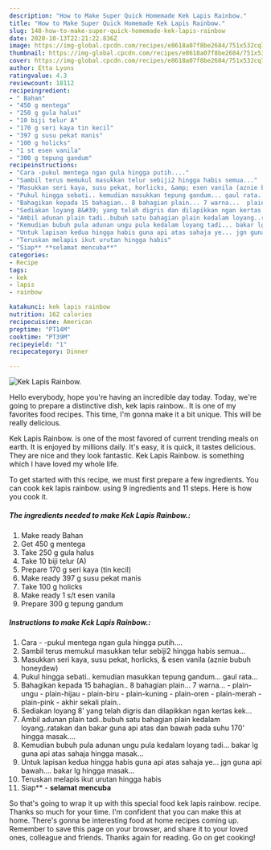 ```yaml
---
description: "How to Make Super Quick Homemade Kek Lapis Rainbow."
title: "How to Make Super Quick Homemade Kek Lapis Rainbow."
slug: 148-how-to-make-super-quick-homemade-kek-lapis-rainbow
date: 2020-10-13T22:21:22.836Z
image: https://img-global.cpcdn.com/recipes/e8618a07f8be2684/751x532cq70/kek-lapis-rainbow-resipi-foto-utama.jpg
thumbnail: https://img-global.cpcdn.com/recipes/e8618a07f8be2684/751x532cq70/kek-lapis-rainbow-resipi-foto-utama.jpg
cover: https://img-global.cpcdn.com/recipes/e8618a07f8be2684/751x532cq70/kek-lapis-rainbow-resipi-foto-utama.jpg
author: Etta Lyons
ratingvalue: 4.3
reviewcount: 18112
recipeingredient:
- " Bahan"
- "450 g mentega"
- "250 g gula halus"
- "10 biji telur A"
- "170 g seri kaya tin kecil"
- "397 g susu pekat manis"
- "100 g holicks"
- "1 st esen vanila"
- "300 g tepung gandum"
recipeinstructions:
- "Cara -pukul mentega ngan gula hingga putih...."
- "Sambil terus memukul masukkan telur sebiji2 hingga habis semua..."
- "Masukkan seri kaya, susu pekat, horlicks, &amp; esen vanila (aznie bubuh honeydew)"
- "Pukul hingga sebati.. kemudian masukkan tepung gandum... gaul rata..."
- "Bahagikan kepada 15 bahagian.. 8 bahagian plain... 7 warna...  plain-ungu  plain-hijau  plain-biru  plain-kuning  plain-oren  plain-merah  plain-pink  akhir sekali plain.."
- "Sediakan loyang 8&#39; yang telah digris dan dilapikkan ngan kertas kek..."
- "Ambil adunan plain tadi..bubuh satu bahagian plain kedalam loyang..ratakan dan bakar guna api atas dan bawah pada suhu 170&#39; hingga masak...."
- "Kemudian bubuh pula adunan ungu pula kedalam loyang tadi... bakar lg guna api atas sahaja hingga masak..."
- "Untuk lapisan kedua hingga habis guna api atas sahaja ye... jgn guna api bawah.... bakar lg hingga masak..."
- "Teruskan melapis ikut urutan hingga habis"
- "Siap** **selamat mencuba**"
categories:
- Recipe
tags:
- kek
- lapis
- rainbow

katakunci: kek lapis rainbow 
nutrition: 162 calories
recipecuisine: American
preptime: "PT14M"
cooktime: "PT39M"
recipeyield: "1"
recipecategory: Dinner

---
```



![Kek Lapis Rainbow.](https://img-global.cpcdn.com/recipes/e8618a07f8be2684/751x532cq70/kek-lapis-rainbow-resipi-foto-utama.jpg)

Hello everybody, hope you're having an incredible day today. Today, we're going to prepare a distinctive dish, kek lapis rainbow.. It is one of my favorites food recipes. This time, I'm gonna make it a bit unique. This will be really delicious.



Kek Lapis Rainbow. is one of the most favored of current trending meals on earth. It is enjoyed by millions daily. It's easy, it is quick, it tastes delicious. They are nice and they look fantastic. Kek Lapis Rainbow. is something which I have loved my whole life.


To get started with this recipe, we must first prepare a few ingredients. You can cook kek lapis rainbow. using 9 ingredients and 11 steps. Here is how you cook it.

<!--inarticleads1-->

##### The ingredients needed to make Kek Lapis Rainbow.:

1. Make ready  Bahan
1. Get 450 g mentega
1. Take 250 g gula halus
1. Take 10 biji telur (A)
1. Prepare 170 g seri kaya (tin kecil)
1. Make ready 397 g susu pekat manis
1. Take 100 g holicks
1. Make ready 1 s/t esen vanila
1. Prepare 300 g tepung gandum




<!--inarticleads2-->

##### Instructions to make Kek Lapis Rainbow.:

1. Cara - -pukul mentega ngan gula hingga putih....
1. Sambil terus memukul masukkan telur sebiji2 hingga habis semua...
1. Masukkan seri kaya, susu pekat, horlicks, &amp; esen vanila (aznie bubuh honeydew)
1. Pukul hingga sebati.. kemudian masukkan tepung gandum... gaul rata...
1. Bahagikan kepada 15 bahagian.. 8 bahagian plain... 7 warna...  - plain-ungu  - plain-hijau  - plain-biru  - plain-kuning  - plain-oren  - plain-merah  - plain-pink  - akhir sekali plain..
1. Sediakan loyang 8&#39; yang telah digris dan dilapikkan ngan kertas kek...
1. Ambil adunan plain tadi..bubuh satu bahagian plain kedalam loyang..ratakan dan bakar guna api atas dan bawah pada suhu 170&#39; hingga masak....
1. Kemudian bubuh pula adunan ungu pula kedalam loyang tadi... bakar lg guna api atas sahaja hingga masak...
1. Untuk lapisan kedua hingga habis guna api atas sahaja ye... jgn guna api bawah.... bakar lg hingga masak...
1. Teruskan melapis ikut urutan hingga habis
1. Siap** - **selamat mencuba**




So that's going to wrap it up with this special food kek lapis rainbow. recipe. Thanks so much for your time. I'm confident that you can make this at home. There's gonna be interesting food at home recipes coming up. Remember to save this page on your browser, and share it to your loved ones, colleague and friends. Thanks again for reading. Go on get cooking!
